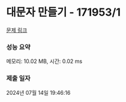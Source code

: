 # 대문자 만들기 - 171953/1 

[문제 링크](https://level.goorm.io/exam/171953/%EB%8C%80%EB%AC%B8%EC%9E%90-%EB%A7%8C%EB%93%A4%EA%B8%B0/quiz/1) 

### 성능 요약

메모리: 10.02 MB, 시간: 0.02 ms

### 제출 일자

2024년 07월 14일 19:46:16

